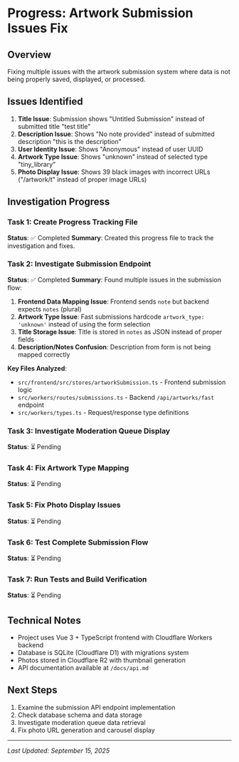 # Progress: Artwork Submission Issues Fix

## Overview

Fixing multiple issues with the artwork submission system where data is not being properly saved, displayed, or processed.

## Issues Identified

1. **Title Issue**: Submission shows "Untitled Submission" instead of submitted title "test title"
2. **Description Issue**: Shows "No note provided" instead of submitted description "this is the description"
3. **User Identity Issue**: Shows "Anonymous" instead of user UUID
4. **Artwork Type Issue**: Shows "unknown" instead of selected type "tiny_library"
5. **Photo Display Issue**: Shows 39 black images with incorrect URLs ("/artwork/t" instead of proper image URLs)

## Investigation Progress

### Task 1: Create Progress Tracking File

**Status**: ✅ Completed **Summary**: Created this progress file to track the investigation and fixes.

### Task 2: Investigate Submission Endpoint

**Status**: ✅ Completed **Summary**: Found multiple issues in the submission flow:

1. **Frontend Data Mapping Issue**: Frontend sends `note` but backend expects `notes` (plural)
2. **Artwork Type Issue**: Fast submissions hardcode `artwork_type: 'unknown'` instead of using the form selection
3. **Title Storage Issue**: Title is stored in `notes` as JSON instead of proper fields
4. **Description/Notes Confusion**: Description from form is not being mapped correctly

**Key Files Analyzed**:

- `src/frontend/src/stores/artworkSubmission.ts` - Frontend submission logic
- `src/workers/routes/submissions.ts` - Backend `/api/artworks/fast` endpoint
- `src/workers/types.ts` - Request/response type definitions

### Task 3: Investigate Moderation Queue Display

**Status**: ⏳ Pending

### Task 4: Fix Artwork Type Mapping

**Status**: ⏳ Pending

### Task 5: Fix Photo Display Issues

**Status**: ⏳ Pending

### Task 6: Test Complete Submission Flow

**Status**: ⏳ Pending

### Task 7: Run Tests and Build Verification

**Status**: ⏳ Pending

## Technical Notes

- Project uses Vue 3 + TypeScript frontend with Cloudflare Workers backend
- Database is SQLite (Cloudflare D1) with migrations system
- Photos stored in Cloudflare R2 with thumbnail generation
- API documentation available at `/docs/api.md`

## Next Steps

1. Examine the submission API endpoint implementation
2. Check database schema and data storage
3. Investigate moderation queue data retrieval
4. Fix photo URL generation and carousel display

---

_Last Updated: September 15, 2025_
